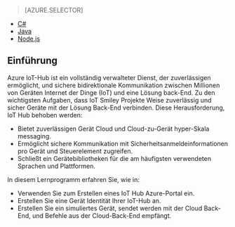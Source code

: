> [AZURE.SELECTOR]
- [C#](../articles/iot-hub/iot-hub-csharp-csharp-getstarted.md)
- [Java](../articles/iot-hub/iot-hub-java-java-getstarted.md)
- [Node.js](../articles/iot-hub/iot-hub-node-node-getstarted.md)

## <a name="introduction"></a>Einführung

Azure IoT-Hub ist ein vollständig verwalteter Dienst, der zuverlässigen ermöglicht, und sichere bidirektionale Kommunikation zwischen Millionen von Geräten Internet der Dinge (IoT) und eine Lösung back-End. Zu den wichtigsten Aufgaben, dass IoT Smiley Projekte Weise zuverlässig und sicher Geräte mit der Lösung Back-End verbinden. Diese Herausforderung, IoT Hub behoben werden:

- Bietet zuverlässigen Gerät Cloud und Cloud-zu-Gerät hyper-Skala messaging.
- Ermöglicht sichere Kommunikation mit Sicherheitsanmeldeinformationen pro Gerät und Steuerelement zugreifen.
- Schließt ein Gerätebibliotheken für die am häufigsten verwendeten Sprachen und Plattformen.

In diesem Lernprogramm erfahren Sie, wie in:

- Verwenden Sie zum Erstellen eines IoT Hub Azure-Portal ein.
- Erstellen Sie eine Gerät Identität Ihrer IoT-Hub an.
- Erstellen Sie ein simuliertes Gerät, sendet werden mit der Cloud Back-End, und Befehle aus der Cloud-Back-End empfängt.